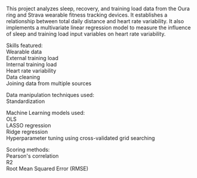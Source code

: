 This project analyzes sleep, recovery, and training load data from the Oura ring and Strava wearable fitness tracking devices. It establishes a relationship between total daily distance and heart rate variability. It also implements a multivariate linear regression model to measure the influence of sleep and training load input variables on heart rate variability.  

Skills featured:  
Wearable data  
External training load  
Internal training load  
Heart rate variability  
Data cleaning  
Joining data from multiple sources  

Data manipulation techniques used:  
Standardization  

Machine Learning models used:  
OLS  
LASSO regression  
Ridge regression  
Hyperparameter tuning using cross-validated grid searching  

Scoring methods:  
Pearson's correlation  
R2  
Root Mean Squared Error (RMSE)
